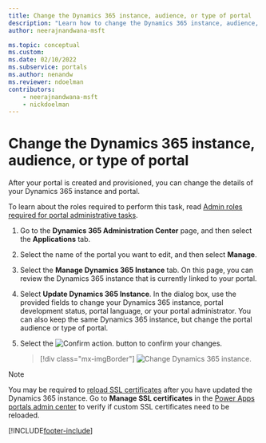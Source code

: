 ```yaml
---
title: Change the Dynamics 365 instance, audience, or type of portal
description: "Learn how to change the Dynamics 365 instance, audience, or type of a portal."
author: neerajnandwana-msft

ms.topic: conceptual
ms.custom: 
ms.date: 02/10/2022
ms.subservice: portals
ms.author: nenandw
ms.reviewer: ndoelman
contributors:
    - neerajnandwana-msft
    - nickdoelman
---
```

 
# Change the Dynamics 365 instance, audience, or type of portal

After your portal is created and provisioned, you can change the details of your Dynamics 365 instance and portal.

To learn about the roles required to perform this task, read [Admin roles required for portal administrative tasks](portal-admin-roles.md).

1. Go to the **Dynamics 365 Administration Center** page, and then select the **Applications** tab.

2. Select the name of the portal you want to edit, and then select **Manage**.

3. Select the **Manage Dynamics 365 Instance** tab. On this page, you can review the Dynamics 365 instance that is currently linked to your portal.

4. Select **Update Dynamics 365 Instance**. In the dialog box, use the provided fields to change your Dynamics 365 instance, portal development status, portal language, or your portal administrator. You can also keep the same Dynamics 365 instance, but change the portal audience or type of portal.

5. Select the ![Confirm action.](../media/confirm-action-icon.png "Confirm action") button to confirm your changes.  

   > [!div class="mx-imgBorder"]
   > ![Change Dynamics 365 instance.](../media/change-dynamics-365-instance.png "Change Dynamics 365 instance")  

> [!NOTE]
> You may be required to [reload SSL certificates](manage-ssl-certificates.md) after you have updated the Dynamics 365 instance. Go to **Manage SSL certificates** in the [Power Apps portals admin center](admin-overview.md) to verify if custom SSL certificates need to be reloaded.


[!INCLUDE[footer-include](../../../includes/footer-banner.md)]